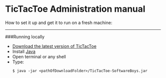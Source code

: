 # TicTacToe Administration manual

How to set it up and get it to run on a fresh machine:

***

###Running locally 

* [Download the latest version of TicTacToe](https://drive.google.com/file/d/0B7fIyPSXmhkBYWI4a2Rod3VHRDg/view)
* Install [Java](http://www.oracle.com/technetwork/java/javase/downloads/index.html)
* Open terminal or any shell
* Type: 
  ``` 
  $ java -jar <pathOfDownloadFolder>/TicTacToe-SoftwareBoys.jar
  ```
